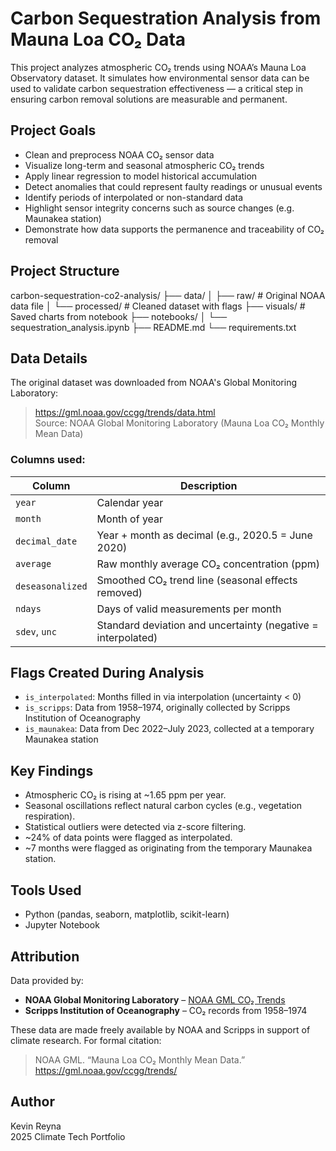 # Carbon Sequestration Analysis from Mauna Loa CO₂ Data

This project analyzes atmospheric CO₂ trends using NOAA’s Mauna Loa Observatory dataset. It simulates how environmental sensor data can be used to validate carbon sequestration effectiveness — a critical step in ensuring carbon removal solutions are measurable and permanent.

## Project Goals

- Clean and preprocess NOAA CO₂ sensor data
- Visualize long-term and seasonal atmospheric CO₂ trends
- Apply linear regression to model historical accumulation
- Detect anomalies that could represent faulty readings or unusual events
- Identify periods of interpolated or non-standard data
- Highlight sensor integrity concerns such as source changes (e.g. Maunakea station)
- Demonstrate how data supports the permanence and traceability of CO₂ removal

## Project Structure

carbon-sequestration-co2-analysis/
├── data/
│   ├── raw/                     # Original NOAA data file
│   └── processed/               # Cleaned dataset with flags
├── visuals/                     # Saved charts from notebook
├── notebooks/
│   └── sequestration_analysis.ipynb
├── README.md
└── requirements.txt

## Data Details

The original dataset was downloaded from NOAA's Global Monitoring Laboratory:

> https://gml.noaa.gov/ccgg/trends/data.html  
> Source: NOAA Global Monitoring Laboratory (Mauna Loa CO₂ Monthly Mean Data)

### Columns used:
| Column           | Description |
|------------------|-------------|
| `year`           | Calendar year |
| `month`          | Month of year |
| `decimal_date`   | Year + month as decimal (e.g., 2020.5 = June 2020) |
| `average`        | Raw monthly average CO₂ concentration (ppm) |
| `deseasonalized` | Smoothed CO₂ trend line (seasonal effects removed) |
| `ndays`          | Days of valid measurements per month |
| `sdev`, `unc`    | Standard deviation and uncertainty (negative = interpolated) |

## Flags Created During Analysis

- `is_interpolated`: Months filled in via interpolation (uncertainty < 0)
- `is_scripps`: Data from 1958–1974, originally collected by Scripps Institution of Oceanography
- `is_maunakea`: Data from Dec 2022–July 2023, collected at a temporary Maunakea station

## Key Findings

- Atmospheric CO₂ is rising at ~1.65 ppm per year.
- Seasonal oscillations reflect natural carbon cycles (e.g., vegetation respiration).
- Statistical outliers were detected via z-score filtering.
- ~24% of data points were flagged as interpolated.
- ~7 months were flagged as originating from the temporary Maunakea station.

## Tools Used

- Python (pandas, seaborn, matplotlib, scikit-learn)
- Jupyter Notebook

## Attribution

Data provided by:
- **NOAA Global Monitoring Laboratory** – [NOAA GML CO₂ Trends](https://gml.noaa.gov/ccgg/trends/)
- **Scripps Institution of Oceanography** – CO₂ records from 1958–1974

These data are made freely available by NOAA and Scripps in support of climate research. For formal citation:  
> NOAA GML. “Mauna Loa CO₂ Monthly Mean Data.” https://gml.noaa.gov/ccgg/trends/

## Author

Kevin Reyna  
2025 Climate Tech Portfolio
